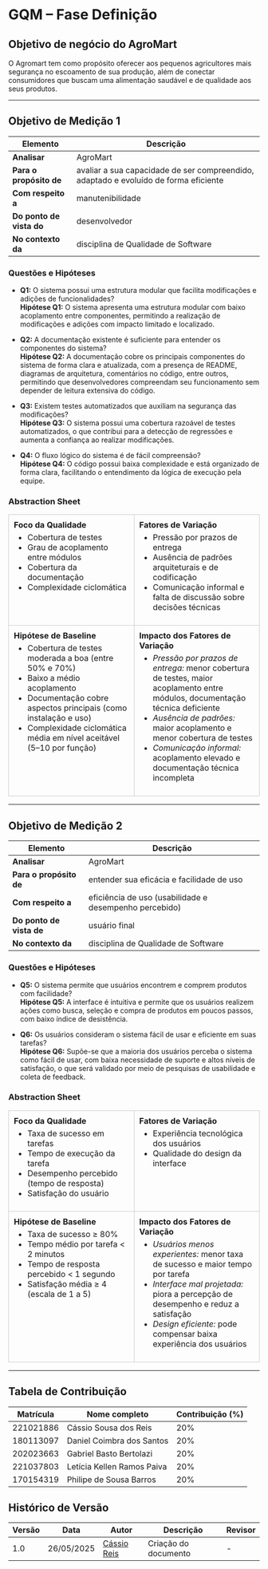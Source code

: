 # GQM – Fase Definição

## Objetivo de negócio do AgroMart

O Agromart tem como propósito oferecer aos pequenos agricultores mais segurança no escoamento de sua produção, além de conectar consumidores que buscam uma alimentação saudável e de qualidade aos seus produtos.

---

## Objetivo de Medição 1

| Elemento                 | Descrição                                                                            |
| ------------------------ | ------------------------------------------------------------------------------------ |
| **Analisar**             | AgroMart                                                                             |
| **Para o propósito de**  | avaliar a sua capacidade de ser compreendido, adaptado e evoluído de forma eficiente |
| **Com respeito a**       | manutenibilidade                                                                     |
| **Do ponto de vista do** | desenvolvedor                                                                        |
| **No contexto da**       | disciplina de Qualidade de Software                                                  |

### Questões e Hipóteses

- **Q1:** O sistema possui uma estrutura modular que facilita modificações e adições de funcionalidades?  
  **Hipótese Q1:** O sistema apresenta uma estrutura modular com baixo acoplamento entre componentes, permitindo a realização de modificações e adições com impacto limitado e localizado.

- **Q2:** A documentação existente é suficiente para entender os componentes do sistema?  
  **Hipótese Q2:** A documentação cobre os principais componentes do sistema de forma clara e atualizada, com a presença de README, diagramas de arquitetura, comentários no código, entre outros, permitindo que desenvolvedores compreendam seu funcionamento sem depender de leitura extensiva do código.

- **Q3:** Existem testes automatizados que auxiliam na segurança das modificações?  
  **Hipótese Q3:** O sistema possui uma cobertura razoável de testes automatizados, o que contribui para a detecção de regressões e aumenta a confiança ao realizar modificações.

- **Q4:** O fluxo lógico do sistema é de fácil compreensão?  
  **Hipótese Q4:** O código possui baixa complexidade e está organizado de forma clara, facilitando o entendimento da lógica de execução pela equipe.

### Abstraction Sheet

<table style="width:100%; border-collapse: collapse;">
  <tr>
    <td style="width: 50%; padding: 10px; vertical-align: top; border: 1px solid #ccc;">
      <strong>Foco da Qualidade</strong>
      <ul style="margin-top: 5px;">
        <li>Cobertura de testes</li>
        <li>Grau de acoplamento entre módulos</li>
        <li>Cobertura da documentação</li>
        <li>Complexidade ciclomática</li>
      </ul>
    </td>
    <td style="width: 50%; padding: 10px; vertical-align: top; border: 1px solid #ccc;">
      <strong>Fatores de Variação</strong>
      <ul style="margin-top: 5px;">
        <li>Pressão por prazos de entrega</li>
        <li>Ausência de padrões arquiteturais e de codificação</li>
        <li>Comunicação informal e falta de discussão sobre decisões técnicas</li>
      </ul>
    </td>
  </tr>
  <tr>
    <td style="padding: 10px; vertical-align: top; border: 1px solid #ccc;">
      <strong>Hipótese de Baseline</strong>
      <ul style="margin-top: 5px;">
        <li>Cobertura de testes moderada a boa (entre 50% e 70%)</li>
        <li>Baixo a médio acoplamento</li>
        <li>Documentação cobre aspectos principais (como instalação e uso)</li>
        <li>Complexidade ciclomática média em nível aceitável (5–10 por função)</li>
      </ul>
    </td>
    <td style="padding: 10px; vertical-align: top; border: 1px solid #ccc;">
      <strong>Impacto dos Fatores de Variação</strong>
      <ul style="margin-top: 5px;">
        <li><em>Pressão por prazos de entrega:</em> menor cobertura de testes, maior acoplamento entre módulos, documentação técnica deficiente</li>
        <li><em>Ausência de padrões:</em> maior acoplamento e menor cobertura de testes</li>
        <li><em>Comunicação informal:</em> acoplamento elevado e documentação técnica incompleta</li>
      </ul>
    </td>
  </tr>
</table>

---

## Objetivo de Medição 2

| Elemento                 | Descrição                                              |
| ------------------------ | ------------------------------------------------------ |
| **Analisar**             | AgroMart                                               |
| **Para o propósito de**  | entender sua eficácia e facilidade de uso              |
| **Com respeito a**       | eficiência de uso (usabilidade e desempenho percebido) |
| **Do ponto de vista de** | usuário final                                          |
| **No contexto da**       | disciplina de Qualidade de Software                    |

### Questões e Hipóteses

- **Q5:** O sistema permite que usuários encontrem e comprem produtos com facilidade?  
  **Hipótese Q5:** A interface é intuitiva e permite que os usuários realizem ações como busca, seleção e compra de produtos em poucos passos, com baixo índice de desistência.

- **Q6:** Os usuários consideram o sistema fácil de usar e eficiente em suas tarefas?  
  **Hipótese Q6:** Supõe-se que a maioria dos usuários perceba o sistema como fácil de usar, com baixa necessidade de suporte e altos níveis de satisfação, o que será validado por meio de pesquisas de usabilidade e coleta de feedback.

### Abstraction Sheet

<table style="width:100%; border-collapse: collapse;">
  <tr>
    <td style="width: 50%; padding: 10px; vertical-align: top; border: 1px solid #ccc;">
      <strong>Foco da Qualidade</strong>
      <ul style="margin-top: 5px;">
        <li>Taxa de sucesso em tarefas</li>
        <li>Tempo de execução da tarefa</li>
        <li>Desempenho percebido (tempo de resposta)</li>
        <li>Satisfação do usuário</li>
      </ul>
    </td>
    <td style="width: 50%; padding: 10px; vertical-align: top; border: 1px solid #ccc;">
      <strong>Fatores de Variação</strong>
      <ul style="margin-top: 5px;">
        <li>Experiência tecnológica dos usuários</li>
        <li>Qualidade do design da interface</li>
      </ul>
    </td>
  </tr>
  <tr>
    <td style="padding: 10px; vertical-align: top; border: 1px solid #ccc;">
      <strong>Hipótese de Baseline</strong>
      <ul style="margin-top: 5px;">
        <li>Taxa de sucesso ≥ 80%</li>
        <li>Tempo médio por tarefa &lt; 2 minutos</li>
        <li>Tempo de resposta percebido &lt; 1 segundo</li>
        <li>Satisfação média ≥ 4 (escala de 1 a 5)</li>
      </ul>
    </td>
    <td style="padding: 10px; vertical-align: top; border: 1px solid #ccc;">
      <strong>Impacto dos Fatores de Variação</strong>
      <ul style="margin-top: 5px;">
        <li><em>Usuários menos experientes:</em> menor taxa de sucesso e maior tempo por tarefa</li>
        <li><em>Interface mal projetada:</em> piora a percepção de desempenho e reduz a satisfação</li>
        <li><em>Design eficiente:</em> pode compensar baixa experiência dos usuários</li>
      </ul>
    </td>
  </tr>
</table>

---

## Tabela de Contribuição

| Matrícula | Nome completo              | Contribuição (%) |
| --------- | -------------------------- | ---------------- |
| 221021886 | Cássio Sousa dos Reis      | 20%              |
| 180113097 | Daniel Coimbra dos Santos  | 20%              |
| 202023663 | Gabriel Basto Bertolazi    | 20%              |
| 221037803 | Letícia Kellen Ramos Paiva | 20%              |
| 170154319 | Philipe de Sousa Barros    | 20%              |

## Histórico de Versão

| Versão | Data       | Autor                                      | Descrição            | Revisor |
| ------ | ---------- | ------------------------------------------ | -------------------- | ------- |
| 1.0    | 26/05/2025 | [Cássio Reis](https://github.com/csreis72) | Criação do documento | -       |
